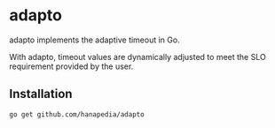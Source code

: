 adapto
=========

<!-- [![GoDoc](https://godoc.org/github.com/hanapedia/adapto?status.svg)](https://godoc.org/github.com/hanapedia/adapto) -->

adapto implements the adaptive timeout in Go.

With adapto, timeout values are dynamically adjusted to meet the SLO requirement provided by the user.

Installation
------------

```
go get github.com/hanapedia/adapto
```
